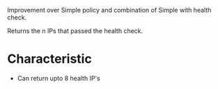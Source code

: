 Improvement over Simple policy and combination of Simple with health check.

Returns the n IPs that passed the health check.

# Characteristic
- Can return upto 8 health IP's
